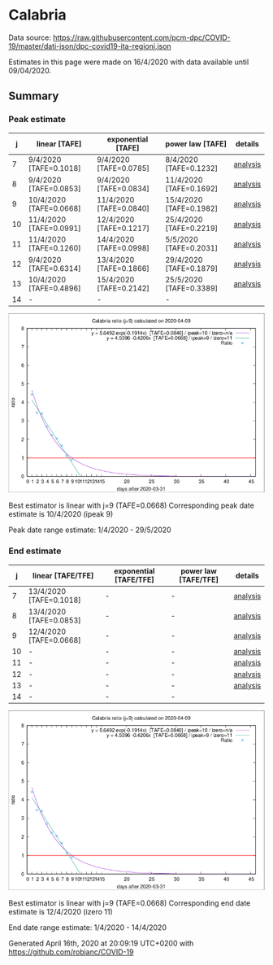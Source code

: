 # Calabria


Data source: https://raw.githubusercontent.com/pcm-dpc/COVID-19/master/dati-json/dpc-covid19-ita-regioni.json

Estimates in this page were made on 16/4/2020 with data available until 09/04/2020.


## Summary 

### Peak estimate 
|j|linear [TAFE]|exponential [TAFE]|power law [TAFE]|details|
|---|----|-----------|---------|-------|
|7|9/4/2020 [TAFE=0.1018]|9/4/2020 [TAFE=0.0785]|8/4/2020 [TAFE=0.1232]|[analysis](COVID-19_calabria_j7_2020-04-09.md)|
|8|9/4/2020 [TAFE=0.0853]|9/4/2020 [TAFE=0.0834]|11/4/2020 [TAFE=0.1692]|[analysis](COVID-19_calabria_j8_2020-04-09.md)|
|9|10/4/2020 [TAFE=0.0668]|11/4/2020 [TAFE=0.0840]|15/4/2020 [TAFE=0.1982]|[analysis](COVID-19_calabria_j9_2020-04-09.md)|
|10|11/4/2020 [TAFE=0.0991]|12/4/2020 [TAFE=0.1217]|25/4/2020 [TAFE=0.2219]|[analysis](COVID-19_calabria_j10_2020-04-09.md)|
|11|11/4/2020 [TAFE=0.1260]|14/4/2020 [TAFE=0.0998]|5/5/2020 [TAFE=0.2031]|[analysis](COVID-19_calabria_j11_2020-04-09.md)|
|12|9/4/2020 [TAFE=0.6314]|13/4/2020 [TAFE=0.1866]|29/4/2020 [TAFE=0.1879]|[analysis](COVID-19_calabria_j12_2020-04-09.md)|
|13|10/4/2020 [TAFE=0.4896]|15/4/2020 [TAFE=0.2142]|25/5/2020 [TAFE=0.3389]|[analysis](COVID-19_calabria_j13_2020-04-09.md)|
|14|-|-|-||

![best peak estimate](COVID-19_calabria_j9_2020-04-09.png)

Best estimator is linear with j=9 (TAFE=0.0668)
Corresponding peak date estimate is 10/4/2020 (ipeak 9)


Peak date range estimate: 1/4/2020 - 29/5/2020

### End estimate 
|j|linear [TAFE/TFE]|exponential [TAFE/TFE]|power law [TAFE/TFE]|details|
|---|----|-----------|---------|-------|
|7|13/4/2020 [TAFE=0.1018]|-|-|[analysis](COVID-19_calabria_j7_2020-04-09.md)|
|8|13/4/2020 [TAFE=0.0853]|-|-|[analysis](COVID-19_calabria_j8_2020-04-09.md)|
|9|12/4/2020 [TAFE=0.0668]|-|-|[analysis](COVID-19_calabria_j9_2020-04-09.md)|
|10|-|-|-|[analysis](COVID-19_calabria_j10_2020-04-09.md)|
|11|-|-|-|[analysis](COVID-19_calabria_j11_2020-04-09.md)|
|12|-|-|-|[analysis](COVID-19_calabria_j12_2020-04-09.md)|
|13|-|-|-|[analysis](COVID-19_calabria_j13_2020-04-09.md)|
|14|-|-|-||

![best zero estimate](COVID-19_calabria_j9_2020-04-09.png)

Best estimator is linear with j=9 (TAFE=0.0668)
Corresponding end date estimate is 12/4/2020 (izero 11)


End date range estimate: 1/4/2020 - 14/4/2020

Generated April 16th, 2020 at 20:09:19 UTC+0200 with https://github.com/robianc/COVID-19
